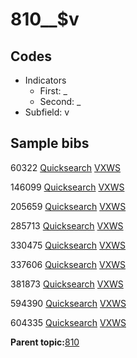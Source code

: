 # 810\_\_$v

## Codes

-   Indicators
    -   First: \_
    -   Second: \_
-   Subfield: v

## Sample bibs

60322 [Quicksearch](https://search.library.yale.edu/catalog/60322) [VXWS](http://prodorbis.library.yale.edu:7014/vxws/GetHoldingsService?bibId=60322)

146099 [Quicksearch](https://search.library.yale.edu/catalog/146099) [VXWS](http://prodorbis.library.yale.edu:7014/vxws/GetHoldingsService?bibId=146099)

205659 [Quicksearch](https://search.library.yale.edu/catalog/205659) [VXWS](http://prodorbis.library.yale.edu:7014/vxws/GetHoldingsService?bibId=205659)

285713 [Quicksearch](https://search.library.yale.edu/catalog/285713) [VXWS](http://prodorbis.library.yale.edu:7014/vxws/GetHoldingsService?bibId=285713)

330475 [Quicksearch](https://search.library.yale.edu/catalog/330475) [VXWS](http://prodorbis.library.yale.edu:7014/vxws/GetHoldingsService?bibId=330475)

337606 [Quicksearch](https://search.library.yale.edu/catalog/337606) [VXWS](http://prodorbis.library.yale.edu:7014/vxws/GetHoldingsService?bibId=337606)

381873 [Quicksearch](https://search.library.yale.edu/catalog/381873) [VXWS](http://prodorbis.library.yale.edu:7014/vxws/GetHoldingsService?bibId=381873)

594390 [Quicksearch](https://search.library.yale.edu/catalog/594390) [VXWS](http://prodorbis.library.yale.edu:7014/vxws/GetHoldingsService?bibId=594390)

604335 [Quicksearch](https://search.library.yale.edu/catalog/604335) [VXWS](http://prodorbis.library.yale.edu:7014/vxws/GetHoldingsService?bibId=604335)

**Parent topic:**[810](../../tags/810/810.md)

